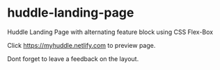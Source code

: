 # huddle-landing-page
Huddle Landing Page with alternating feature block using CSS Flex-Box

Click https://myhuddle.netlify.com to preview page.

Dont forget to leave a feedback on the layout.
